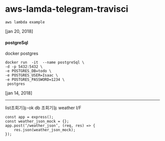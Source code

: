 # aws-lamda-telegram-travisci
```
aws lambda example
```
[jan 20, 2018]
#### postgreSql
docker postgres
```
docker run  -it  --name postgreSql \
-d -p 5432:5432 \
-e POSTGRES_DB=todo \
-e POSTGRES_USER=Isaac \
-e POSTGRES_PASSWORD=1234 \
 postgres
```

[jan 14, 2018]

--------------
list조회기능-ok
db 조회기능 
weather I/F
```
const app = express();
const weather_json_mock = {};
app.post(‘/weather_json’, (req, res) => {
	res.json(weather_json_mock);
});
```